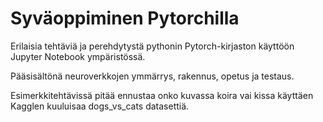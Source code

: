 # Syväoppiminen Pytorchilla

Erilaisia tehtäviä ja perehdytystä pythonin Pytorch-kirjaston käyttöön Jupyter Notebook ympäristössä.

Pääsisältönä neuroverkkojen ymmärrys, rakennus, opetus ja testaus.

Esimerkkitehtävissä pitää ennustaa onko kuvassa koira vai kissa käyttäen Kagglen kuuluisaa dogs_vs_cats datasettiä.
